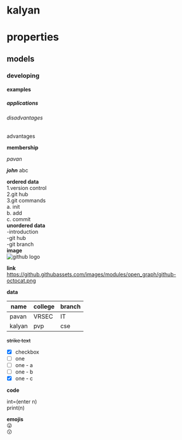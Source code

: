 # kalyan

# properties
## models
### developing
#### examples 
##### applications
###### disadvantages
advantages

**membership**

*pavan*

***john***  abc

**ordered data**   
1.version control  
2.git hub  
3.git commands      
   a. init  
   b. add  
   c. commit    
 **unordered data**   
-introduction    
-git hub       
-git branch  
**image**    
![github logo](https://github.githubassets.com/images/modules/open_graph/github-octocat.png)   

**link**   
https://github.githubassets.com/images/modules/open_graph/github-octocat.png      

**data**  

|name|college|branch|  
|----|-----|----|
|pavan|VRSEC|IT|  
|kalyan|pvp|cse|   

~~strike text~~  
- [x] checkbox  
- [ ] one     
- [ ] one - a    
- [ ] one  - b  
- [x] one  - c    

**code**   

int=(enter n)      
print(n)    

**emojis**   
:stuck_out_tongue_winking_eye:    
:kissing:
